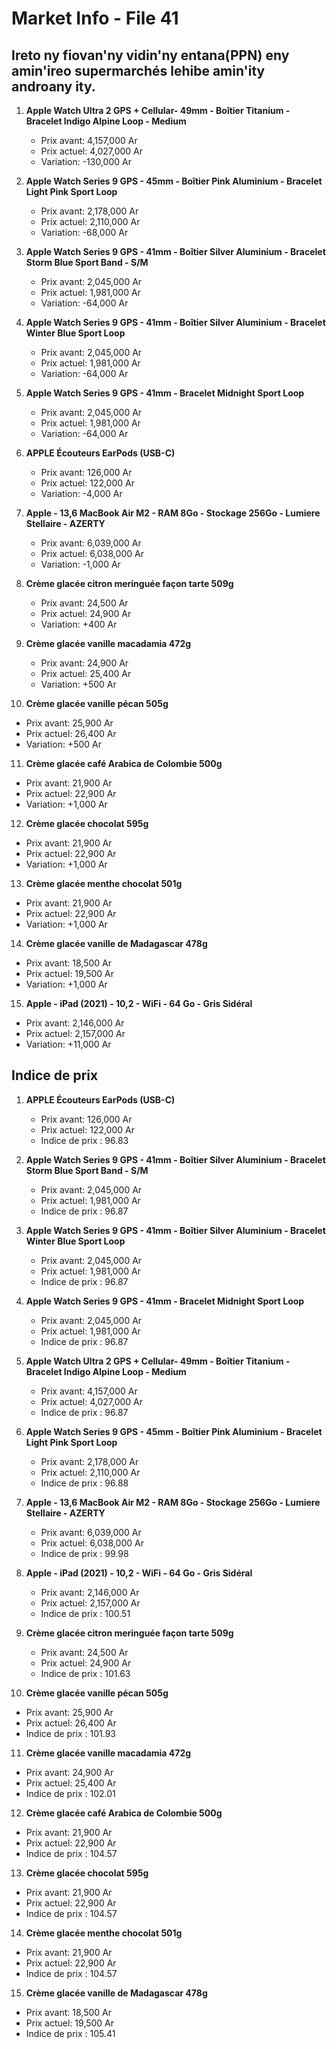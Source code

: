 # Market Info - File 41

## Ireto ny fiovan'ny vidin'ny entana(PPN) eny amin'ireo supermarchés lehibe amin'ity androany ity.

1. **Apple Watch Ultra 2 GPS + Cellular- 49mm - Boîtier Titanium - Bracelet Indigo Alpine Loop - Medium**
   - Prix avant: 4,157,000 Ar
   - Prix actuel: 4,027,000 Ar
   - Variation: -130,000 Ar

2. **Apple Watch Series 9 GPS - 45mm - Boîtier Pink Aluminium - Bracelet Light Pink Sport Loop**
   - Prix avant: 2,178,000 Ar
   - Prix actuel: 2,110,000 Ar
   - Variation: -68,000 Ar

3. **Apple Watch Series 9 GPS - 41mm - Boîtier Silver Aluminium - Bracelet Storm Blue Sport Band - S/M**
   - Prix avant: 2,045,000 Ar
   - Prix actuel: 1,981,000 Ar
   - Variation: -64,000 Ar

4. **Apple Watch Series 9 GPS - 41mm - Boîtier Silver Aluminium - Bracelet Winter Blue Sport Loop**
   - Prix avant: 2,045,000 Ar
   - Prix actuel: 1,981,000 Ar
   - Variation: -64,000 Ar

5. **Apple Watch Series 9 GPS - 41mm - Bracelet Midnight Sport Loop**
   - Prix avant: 2,045,000 Ar
   - Prix actuel: 1,981,000 Ar
   - Variation: -64,000 Ar

6. **APPLE Écouteurs EarPods (USB-C)**
   - Prix avant: 126,000 Ar
   - Prix actuel: 122,000 Ar
   - Variation: -4,000 Ar

7. **Apple - 13,6 MacBook Air M2 - RAM 8Go - Stockage 256Go - Lumiere Stellaire - AZERTY**
   - Prix avant: 6,039,000 Ar
   - Prix actuel: 6,038,000 Ar
   - Variation: -1,000 Ar

8. **Crème glacée citron meringuée façon tarte 509g**
   - Prix avant: 24,500 Ar
   - Prix actuel: 24,900 Ar
   - Variation: +400 Ar

9. **Crème glacée vanille macadamia 472g**
   - Prix avant: 24,900 Ar
   - Prix actuel: 25,400 Ar
   - Variation: +500 Ar

10. **Crème glacée vanille pécan 505g**
   - Prix avant: 25,900 Ar
   - Prix actuel: 26,400 Ar
   - Variation: +500 Ar

11. **Crème glacée café Arabica de Colombie 500g**
   - Prix avant: 21,900 Ar
   - Prix actuel: 22,900 Ar
   - Variation: +1,000 Ar

12. **Crème glacée chocolat 595g**
   - Prix avant: 21,900 Ar
   - Prix actuel: 22,900 Ar
   - Variation: +1,000 Ar

13. **Crème glacée menthe chocolat 501g**
   - Prix avant: 21,900 Ar
   - Prix actuel: 22,900 Ar
   - Variation: +1,000 Ar

14. **Crème glacée vanille de Madagascar 478g**
   - Prix avant: 18,500 Ar
   - Prix actuel: 19,500 Ar
   - Variation: +1,000 Ar

15. **Apple - iPad (2021) - 10,2 - WiFi - 64 Go - Gris Sidéral**
   - Prix avant: 2,146,000 Ar
   - Prix actuel: 2,157,000 Ar
   - Variation: +11,000 Ar



## Indice de prix

1. **APPLE Écouteurs EarPods (USB-C)**
   - Prix avant: 126,000 Ar
   - Prix actuel: 122,000 Ar
   - Indice de prix : 96.83

2. **Apple Watch Series 9 GPS - 41mm - Boîtier Silver Aluminium - Bracelet Storm Blue Sport Band - S/M**
   - Prix avant: 2,045,000 Ar
   - Prix actuel: 1,981,000 Ar
   - Indice de prix : 96.87

3. **Apple Watch Series 9 GPS - 41mm - Boîtier Silver Aluminium - Bracelet Winter Blue Sport Loop**
   - Prix avant: 2,045,000 Ar
   - Prix actuel: 1,981,000 Ar
   - Indice de prix : 96.87

4. **Apple Watch Series 9 GPS - 41mm - Bracelet Midnight Sport Loop**
   - Prix avant: 2,045,000 Ar
   - Prix actuel: 1,981,000 Ar
   - Indice de prix : 96.87

5. **Apple Watch Ultra 2 GPS + Cellular- 49mm - Boîtier Titanium - Bracelet Indigo Alpine Loop - Medium**
   - Prix avant: 4,157,000 Ar
   - Prix actuel: 4,027,000 Ar
   - Indice de prix : 96.87

6. **Apple Watch Series 9 GPS - 45mm - Boîtier Pink Aluminium - Bracelet Light Pink Sport Loop**
   - Prix avant: 2,178,000 Ar
   - Prix actuel: 2,110,000 Ar
   - Indice de prix : 96.88

7. **Apple - 13,6 MacBook Air M2 - RAM 8Go - Stockage 256Go - Lumiere Stellaire - AZERTY**
   - Prix avant: 6,039,000 Ar
   - Prix actuel: 6,038,000 Ar
   - Indice de prix : 99.98

8. **Apple - iPad (2021) - 10,2 - WiFi - 64 Go - Gris Sidéral**
   - Prix avant: 2,146,000 Ar
   - Prix actuel: 2,157,000 Ar
   - Indice de prix : 100.51

9. **Crème glacée citron meringuée façon tarte 509g**
   - Prix avant: 24,500 Ar
   - Prix actuel: 24,900 Ar
   - Indice de prix : 101.63

10. **Crème glacée vanille pécan 505g**
   - Prix avant: 25,900 Ar
   - Prix actuel: 26,400 Ar
   - Indice de prix : 101.93

11. **Crème glacée vanille macadamia 472g**
   - Prix avant: 24,900 Ar
   - Prix actuel: 25,400 Ar
   - Indice de prix : 102.01

12. **Crème glacée café Arabica de Colombie 500g**
   - Prix avant: 21,900 Ar
   - Prix actuel: 22,900 Ar
   - Indice de prix : 104.57

13. **Crème glacée chocolat 595g**
   - Prix avant: 21,900 Ar
   - Prix actuel: 22,900 Ar
   - Indice de prix : 104.57

14. **Crème glacée menthe chocolat 501g**
   - Prix avant: 21,900 Ar
   - Prix actuel: 22,900 Ar
   - Indice de prix : 104.57

15. **Crème glacée vanille de Madagascar 478g**
   - Prix avant: 18,500 Ar
   - Prix actuel: 19,500 Ar
   - Indice de prix : 105.41

